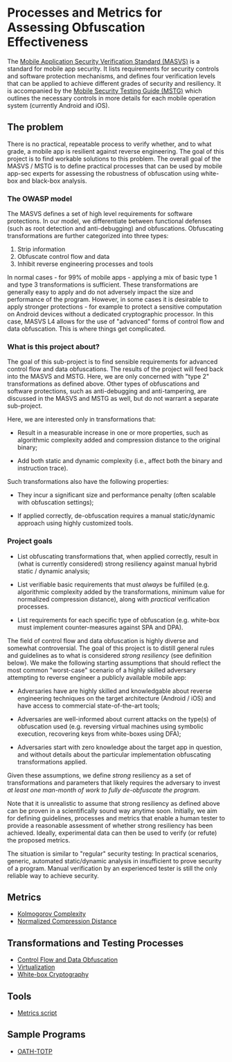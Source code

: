 # Processes and Metrics for Assessing Obfuscation Effectiveness

The [Mobile Application Security Verification Standard (MASVS)](https://github.com/OWASP/owasp-masvs) is a standard for mobile app security. It lists requirements for security controls and software protection mechanisms, and defines four verification levels that can be applied to achieve different grades of security and resiliency. It is accompanied by the [Mobile Security Testing Guide (MSTG)](https://github.com/OWASP/owasp-mstg) which outlines the necessary controls in more details for each mobile operation system (currently Android and iOS).

## The problem

There is no practical, repeatable process to verify whether, and to what grade, a mobile app is resilient against reverse engineering. The goal of this project is to find workable solutions to this problem. The overall goal of the MASVS / MSTG is to define practical processes that can be used by mobile app-sec experts for assessing the robustness of obfuscation using white-box and black-box analysis.

### The OWASP model

The MASVS defines a set of high level requirements for software protections. In our model, we differentiate between functional defenses (such as root detection and anti-debugging) and obfuscations. Obfuscating transformations are further categorized into three types:

1. Strip information
2. Obfuscate control flow and data
3. Inhibit reverse engineering processes and tools

In normal cases - for 99% of mobile apps - applying a mix of basic type 1 and type 3 transformations is sufficient. These transformations are generally easy to apply and do not adversely impact the size and performance of the program. However, in some cases it is desirable to apply stronger protections - for example to protect a sensitive computation on Android devices without a dedicated cryptographic processor. In this case, MASVS L4 allows for the use of "advanced" forms of control flow and data obfuscation. This is where things get complicated.

### What is this project about?

The goal of this sub-project is to find sensible requirements for advanced control flow and data obfuscations. The results of the project will feed back into the MASVS and MSTG. Here, we are only concerned with "type 2" transformations as defined above. Other types of obfuscations and software protections, such as anti-debugging and anti-tampering, are discussed in the MASVS and MSTG as well, but do not warrant a separate sub-project.

Here, we are interested only in transformations that:

- Result in a measurable increase in one or more properties, such as algorithmic complexity added and compression distance to the original binary;

- Add both static and dynamic complexity (i.e., affect both the binary and instruction trace).

Such transformations also have the following properties:

- They incur a significant size and performance penalty (often scalable with obfuscation settings);

- If applied correctly, de-obfuscation requires a manual static/dynamic approach using highly customized tools.

### Project goals

* List obfuscating transformations that, when applied correctly, result in (what is currently considered) strong resiliency against manual hybrid static / dynamic analysis;

* List verifiable basic requirements that must *always* be fulfilled (e.g. algorithmic complexity added by the transformations, minimum value for normalized compression distance), along with *practical* verification processes.

* List requirements for each specific type of obfuscation (e.g. white-box must implement counter-measures against SPA and DPA).

The field of control flow and data obfuscation is highly diverse and somewhat controversial. The goal of this project is to distill general rules and guidelines as to what is considered *strong resiliency* (see definition below). We make the following starting assumptions that should reflect the most common "worst-case" scenario of a highly skilled adversary attempting to reverse engineer a publicly available mobile app:

- Adversaries have are highly skilled and knowledgable about reverse engineering techniques on the target architecture (Android / iOS) and have access to commercial state-of-the-art tools;

- Adversaries are well-informed about current attacks on the type(s) of obfuscation used (e.g. reversing virtual machines using symbolic execution, recovering keys from white-boxes using DFA);

- Adversaries start with zero knowledge about the target app in question, and without details about the particular implementation obfuscating transformations applied.

Given these assumptions, we define *strong* resiliency as a set of transformations and parameters that likely requires the adversary to invest *at least one man-month of work to fully de-obfuscate the program.*

Note that it is unrealistic to assume that strong resiliency as defined above can be proven in a scientifically sound way anytime soon. Initially, we aim for defining guidelines, processes and metrics that enable a human tester to provide a reasonable assessment of whether strong resiliency has been achieved. Ideally, experimental data can then be used to verify (or refute) the proposed metrics.

The situation is similar to "regular" security testing: In practical scenarios, generic, automated static/dynamic analysis in insufficient to prove security of a program. Manual verification by an experienced tester is still the only reliable way to achieve security.

## Metrics
- [Kolmogorov Complexity](https://github.com/b-mueller/obfuscation-metrics/blob/master/02a_kolmogorov_complexity.md)
- [Normalized Compression Distance](https://github.com/b-mueller/obfuscation-metrics/blob/master/02b_normalized_compression_distance.md)

## Transformations and Testing Processes

- [Control Flow and Data Obfuscation](https://github.com/b-mueller/obfuscation-metrics/blob/master/03a_control_flow_and_data_obfuscation.md)
- [Virtualization](https://github.com/b-mueller/obfuscation-metrics/blob/master/03b_virtualization.md)
- [White-box Cryptography](https://github.com/b-mueller/obfuscation-metrics/blob/master/03c_whitebox_cryptography.md)

## Tools

- [Metrics script](https://github.com/b-mueller/obfuscation-metrics/blob/master/tools/obfm.py)

## Sample Programs

- [OATH-TOTP](https://github.com/b-mueller/obfuscation-metrics/tree/master/testprograms/oath-totp)
